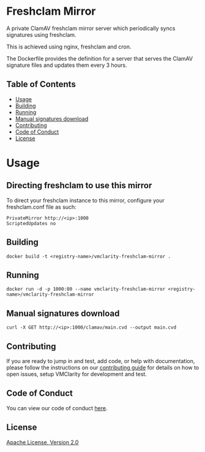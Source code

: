 # Freshclam Mirror

A private ClamAV freshclam mirror server which periodically syncs signatures
using freshclam.

This is achieved using nginx, freshclam and cron.

The Dockerfile provides the definition for a server that serves the ClamAV signature files and updates them every 3 hours.


## Table of Contents<!-- omit in toc -->

- [Usage](#usage)
- [Building](#building)
- [Running](#running)
- [Manual signatures download](#Mmanual-signatures-download)
- [Contributing](#contributing)
- [Code of Conduct](#code-of-conduct)
- [License](#license)

# Usage

## Directing freshclam to use this mirror
To direct your freshclam instance to this mirror, configure your freshclam.conf file as such:
```
PrivateMirror http://<ip>:1000
ScriptedUpdates no
```

## Building
```
docker build -t <registry-name>/vmclarity-freshclam-mirror .
```

## Running
```
docker run -d -p 1000:80 --name vmclarity-freshclam-mirror <registry-name>/vmclarity-freshclam-mirror
```

## Manual signatures download 
```
curl -X GET http://<ip>:1000/clamav/main.cvd --output main.cvd
```

## Contributing

If you are ready to jump in and test, add code, or help with documentation,
please follow the instructions on our [contributing guide](/CONTRIBUTING.md)
for details on how to open issues, setup VMClarity for development and test.

## Code of Conduct

You can view our code of conduct [here](/CODE_OF_CONDUCT.md).

## License

[Apache License, Version 2.0](/LICENSE)

